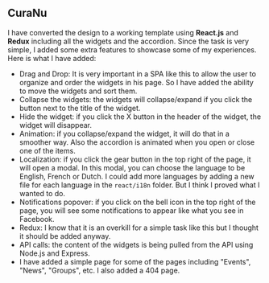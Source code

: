 ## CuraNu

I have converted the design to a working template using **React.js** and **Redux** including all the widgets and the accordion. Since the task is very simple, I added some extra features to showcase some of my experiences. Here is what I have added:

- Drag and Drop: It is very important in a SPA like this to allow the user to organize and order the widgets in his page. So I have added the ability to move the widgets and sort them.
- Collapse the widgets: the widgets will collapse/expand if you click the button next to the title of the widget.
- Hide the widget: if you click the X button in the header of the widget, the widget will disappear.
- Animation: if you collapse/expand the widget, it will do that in a smoother way. Also the accordion is animated when you open or close one of the items.
- Localization: if you click the gear button in the top right of the page, it will open a modal. In this modal, you can choose the language to be English, French or Dutch. I could add more languages by adding a new file for each language in the `react/i18n` folder. But I think I proved what I wanted to do.
- Notifications popover: if you click on the bell icon in the top right of the page, you will see some notifications to appear like what you see in Facebook.
- Redux: I know that it is an overkill for a simple task like this but I thought it should be added anyway.
- API calls: the content of the widgets is being pulled from the API using Node.js and Express.
- I have added a simple page for some of the pages including "Events", "News", "Groups", etc. I also added a 404 page.